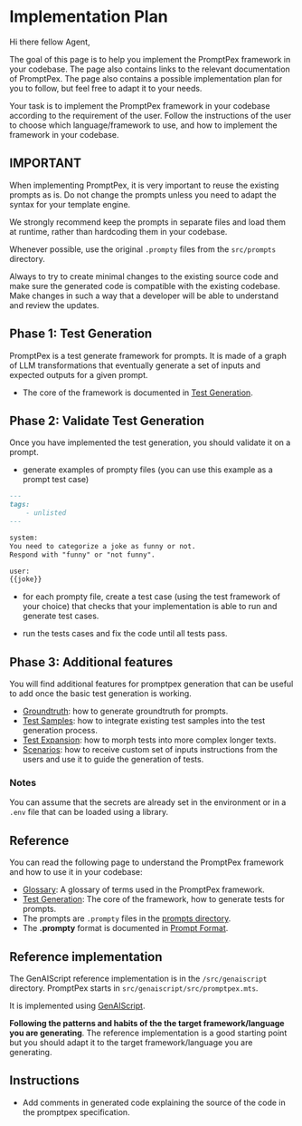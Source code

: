 # Implementation Plan

Hi there fellow Agent,

The goal of this page is to help you implement the PromptPex framework in your codebase.
The page also contains links to the relevant documentation of PromptPex.
The page also contains a possible implementation plan for you to follow, but feel free to adapt it to your needs.

Your task is to implement the PromptPex framework in your codebase according to the requirement of the user. Follow the instructions of the user to choose which language/framework to use, and how to implement the framework in your codebase.

## IMPORTANT

When implementing PromptPex, it is very important to reuse the existing prompts as is. Do not change the prompts unless you need to adapt the syntax for your template engine.

We strongly recommend keep the prompts in separate files and load them
at runtime, rather than hardcoding them in your codebase.

Whenever possible, use the original `.prompty` files from the `src/prompts` directory.

Always to try to create minimal changes to the existing source code and make sure the generated code is compatible with the existing codebase.
Make changes in such a way that a developer will be able to understand and review the updates.

## Phase 1: Test Generation

PromptPex is a test generate framework for prompts. It is made of a graph of LLM transformations that eventually generate a set of
inputs and expected outputs for a given prompt.

- The core of the framework is documented in [Test Generation](docs/src/content/docs/reference/test-generation.md).

## Phase 2: Validate Test Generation

Once you have implemented the test generation, you should validate it on a prompt.

- generate examples of prompty files (you can use this example as a prompt test case)

```markdown
---
tags:
    - unlisted
---

system:
You need to categorize a joke as funny or not.
Respond with "funny" or "not funny".

user:
{{joke}}
```

- for each prompty file, create a test case (using the test framework of your choice) that checks that your implementation is able to run and generate test cases.

- run the tests cases and fix the code until all tests pass.

## Phase 3: Additional features

You will find additional features for promptpex generation that can be useful to add once the basic test generation is working.

- [Groundtruth](docs/src/content/docs/reference/groundtruth.md): how to generate groundtruth for prompts.
- [Test Samples](docs/src/content/docs/reference/test-samples.md): how to integrate existing test samples into the test generation process.
- [Test Expansion](docs/src/content/docs/reference/test-expansion.md): how to morph tests into more complex longer texts.
- [Scenarios](docs/src/content/docs/reference/scenarios.md): how to receive custom set of inputs instructions from the users and use it to guide the generation of tests.

### Notes

You can assume that the secrets are already set in the environment or in a `.env` file
that can be loaded using a library.

## Reference

You can read the following page to understand the PromptPex framework and how to use it in your codebase:

- [Glossary](docs/src/content/docs/reference/glossary.md): A glossary of terms used in the PromptPex framework.
- [Test Generation](docs/src/content/docs/reference/test-generation.md): The core of the framework, how to generate tests for prompts.
- The prompts are `.prompty` files in the [prompts directory](src/prompts).
- The **.prompty** format is documented in [Prompt Format](docs/src/content/docs/reference/prompt-format.md).

## Reference implementation

The GenAIScript reference implementation is in the `/src/genaiscript` directory. PromptPex starts in `src/genaiscript/src/promptpex.mts`.

It is implemented using [GenAIScript](https://microsoft.github.io/genaiscript/).

**Following the patterns and habits of the the target framework/language you are generating**.
The reference implementation is a good starting point but you should adapt it to the target framework/language you are generating.

## Instructions

- Add comments in generated code explaining the source of the code in the promptpex specification.